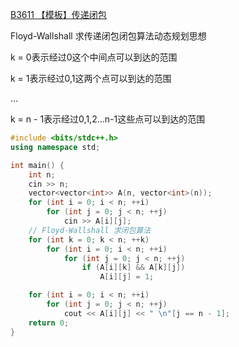 [B3611 【模板】传递闭包](https://www.luogu.com.cn/problem/B3611)


Floyd-Wallshall 求传递闭包闭包算法动态规划思想

k = 0表示经过0这个中间点可以到达的范围

k = 1表示经过0,1这两个点可以到达的范围

...

k = n - 1表示经过0,1,2...n-1这些点可以到达的范围


```cpp
#include <bits/stdc++.h>
using namespace std;

int main() {
    int n;
    cin >> n;
    vector<vector<int>> A(n, vector<int>(n));
    for (int i = 0; i < n; ++i)
        for (int j = 0; j < n; ++j)
            cin >> A[i][j];
    // Floyd-Wallshall 求闭包算法
    for (int k = 0; k < n; ++k)
        for (int i = 0; i < n; ++i)
            for (int j = 0; j < n; ++j)
                if (A[i][k] && A[k][j])
                    A[i][j] = 1;

    for (int i = 0; i < n; ++i)
        for (int j = 0; j < n; ++j)
            cout << A[i][j] << " \n"[j == n - 1];
    return 0;
}
```
